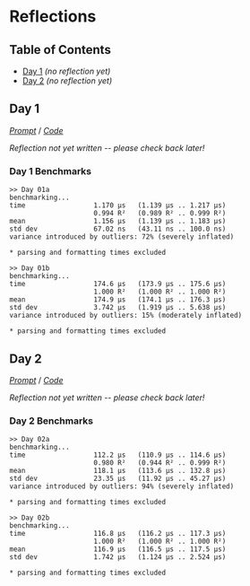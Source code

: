 Reflections
===========

<!--
This file generated by the build script at ./Build.hs from the files in
./reflections.  If you want to edit this, edit those instead!
-->

Table of Contents
-----------------

* [Day 1](#day-1) *(no reflection yet)*
* [Day 2](#day-2) *(no reflection yet)*

Day 1
------

<!--
This section is generated and compiled by the build script at ./Build.hs from
the file `./reflections/day01.md`.  If you want to edit this, edit
that file instead!
-->

*[Prompt][d01p]* / *[Code][d01g]*

[d01p]: https://adventofcode.com/2016/day/1
[d01g]: https://github.com/egnwd/advent/blob/2016/src/AOC/Challenge/Day01.hs

*Reflection not yet written -- please check back later!*

### Day 1 Benchmarks

```
>> Day 01a
benchmarking...
time                 1.170 μs   (1.139 μs .. 1.217 μs)
                     0.994 R²   (0.989 R² .. 0.999 R²)
mean                 1.156 μs   (1.139 μs .. 1.183 μs)
std dev              67.02 ns   (43.11 ns .. 100.0 ns)
variance introduced by outliers: 72% (severely inflated)

* parsing and formatting times excluded

>> Day 01b
benchmarking...
time                 174.6 μs   (173.9 μs .. 175.6 μs)
                     1.000 R²   (1.000 R² .. 1.000 R²)
mean                 174.9 μs   (174.1 μs .. 176.3 μs)
std dev              3.742 μs   (1.919 μs .. 5.638 μs)
variance introduced by outliers: 15% (moderately inflated)

* parsing and formatting times excluded
```



Day 2
------

<!--
This section is generated and compiled by the build script at ./Build.hs from
the file `./reflections/day02.md`.  If you want to edit this, edit
that file instead!
-->

*[Prompt][d02p]* / *[Code][d02g]*

[d02p]: https://adventofcode.com/2016/day/2
[d02g]: https://github.com/egnwd/advent/blob/2016/src/AOC/Challenge/Day02.hs

*Reflection not yet written -- please check back later!*

### Day 2 Benchmarks

```
>> Day 02a
benchmarking...
time                 112.2 μs   (110.9 μs .. 114.6 μs)
                     0.980 R²   (0.944 R² .. 0.999 R²)
mean                 118.1 μs   (113.6 μs .. 132.8 μs)
std dev              23.35 μs   (11.92 μs .. 45.27 μs)
variance introduced by outliers: 94% (severely inflated)

* parsing and formatting times excluded

>> Day 02b
benchmarking...
time                 116.8 μs   (116.2 μs .. 117.3 μs)
                     1.000 R²   (1.000 R² .. 1.000 R²)
mean                 116.9 μs   (116.5 μs .. 117.5 μs)
std dev              1.742 μs   (1.124 μs .. 2.524 μs)

* parsing and formatting times excluded
```

